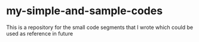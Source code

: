 # my-simple-and-sample-codes
This is a repository for the small code segments that I wrote which could be used as reference in future
